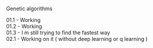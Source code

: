 Genetic algorithms

01.1 - Working <br/>
01.2 - Working <br/>
01.3 - I m still trying to find the fastest way <br/>
02.1 - Working on it ( without deep learning or q learning ) <br/>